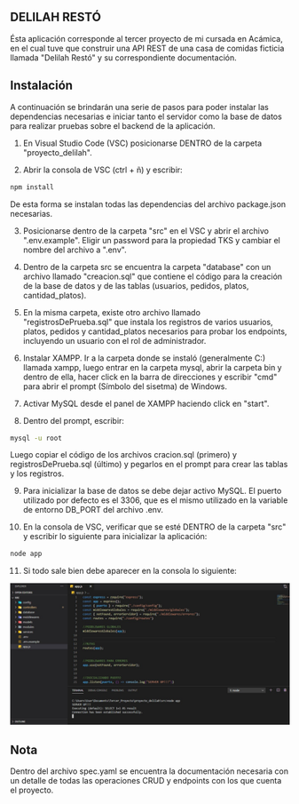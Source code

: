 DELILAH RESTÓ
-------------
Ésta aplicación corresponde al tercer proyecto de mi cursada en Acámica, en el cual tuve que construir una API REST de una casa de comidas ficticia llamada "Delilah Restó" y su correspondiente documentación. 

## Instalación

A continuación se brindarán una serie de pasos para poder instalar las dependencias necesarias e iniciar tanto el servidor como la base de datos para realizar pruebas sobre el backend de la aplicación.

1) En Visual Studio Code (VSC) posicionarse DENTRO de la carpeta "proyecto_delilah".

2) Abrir la consola de VSC (ctrl + ñ) y escribir:
```bash
npm install
```
De esta forma se instalan todas las dependencias del archivo package.json necesarias.

3) Posicionarse dentro de la carpeta "src" en el VSC y abrir el archivo ".env.example". Eligir un password para la propiedad TKS y cambiar el nombre del archivo a ".env".

4) Dentro de la carpeta src se encuentra la carpeta "database" con un archivo llamado "creacion.sql" que contiene el código para la creación de la base de datos y de las tablas (usuarios, pedidos, platos, cantidad_platos).

5) En la misma carpeta, existe otro archivo llamado "registrosDePrueba.sql" que instala los registros de varios usuarios, platos, pedidos y cantidad_platos necesarios para probar los endpoints, incluyendo un usuario con el rol de administrador.

6) Instalar XAMPP. Ir a la carpeta donde se instaló (generalmente C:\) llamada xampp, luego entrar en la carpeta mysql, abrir la carpeta bin y dentro de ella, hacer click en la barra de direcciones y escribir "cmd" para abrir el prompt (Símbolo del sisetma) de Windows. 

7) Activar MySQL desde el panel de XAMPP haciendo click en "start".

8) Dentro del prompt, escribir:
```bash
mysql -u root
```
Luego copiar el código de los archivos cracion.sql (primero) y registrosDePrueba.sql (último) y pegarlos en el prompt para crear las tablas y los registros.

9) Para inicializar la base de datos se debe dejar activo MySQL. El puerto utilizado por defecto es el 3306, que es el mismo utilizado en la variable de entorno DB_PORT del archivo .env.

10) En la consola de VSC, verificar que se esté DENTRO de la carpeta "src" y escribir  lo siguiente para inicializar la aplicación:
```bash
node app
```
11) Si todo sale bien debe aparecer en la consola lo siguiente:

![](/preview.jpg)

## Nota

Dentro del archivo spec.yaml se encuentra la documentación necesaria con un detalle de todas las operaciones CRUD y endpoints con los que cuenta el proyecto.